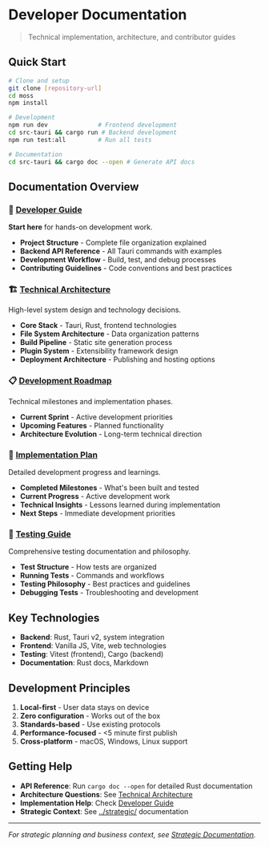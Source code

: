 # Developer Documentation

> Technical implementation, architecture, and contributor guides

## Quick Start

```bash
# Clone and setup
git clone [repository-url]
cd moss
npm install

# Development
npm run dev              # Frontend development
cd src-tauri && cargo run # Backend development
npm run test:all         # Run all tests

# Documentation
cd src-tauri && cargo doc --open # Generate API docs
```

## Documentation Overview

### 🚀 [Developer Guide](./developer-guide.md)

**Start here** for hands-on development work.

- **Project Structure** - Complete file organization explained
- **Backend API Reference** - All Tauri commands with examples
- **Development Workflow** - Build, test, and debug processes
- **Contributing Guidelines** - Code conventions and best practices

### 🏗️ [Technical Architecture](./technical-architecture.md)

High-level system design and technology decisions.

- **Core Stack** - Tauri, Rust, frontend technologies
- **File System Architecture** - Data organization patterns
- **Build Pipeline** - Static site generation process
- **Plugin System** - Extensibility framework design
- **Deployment Architecture** - Publishing and hosting options

### 📋 [Development Roadmap](./dev-roadmap.md)

Technical milestones and implementation phases.

- **Current Sprint** - Active development priorities
- **Upcoming Features** - Planned functionality
- **Architecture Evolution** - Long-term technical direction

### 🚀 [Implementation Plan](./implementation-plan.md)

Detailed development progress and learnings.

- **Completed Milestones** - What's been built and tested
- **Current Progress** - Active development work
- **Technical Insights** - Lessons learned during implementation
- **Next Steps** - Immediate development priorities

### 🧪 [Testing Guide](./testing-guide.md)

Comprehensive testing documentation and philosophy.

- **Test Structure** - How tests are organized
- **Running Tests** - Commands and workflows
- **Testing Philosophy** - Best practices and guidelines
- **Debugging Tests** - Troubleshooting and development

## Key Technologies

- **Backend**: Rust, Tauri v2, system integration
- **Frontend**: Vanilla JS, Vite, web technologies
- **Testing**: Vitest (frontend), Cargo (backend)
- **Documentation**: Rust docs, Markdown

## Development Principles

1. **Local-first** - User data stays on device
2. **Zero configuration** - Works out of the box
3. **Standards-based** - Use existing protocols
4. **Performance-focused** - <5 minute first publish
5. **Cross-platform** - macOS, Windows, Linux support

## Getting Help

- **API Reference**: Run `cargo doc --open` for detailed Rust documentation
- **Architecture Questions**: See [Technical Architecture](./technical-architecture.md)
- **Implementation Help**: Check [Developer Guide](./developer-guide.md)
- **Strategic Context**: See [../strategic/](../strategic/) documentation

---

_For strategic planning and business context, see [Strategic Documentation](../strategic/)._